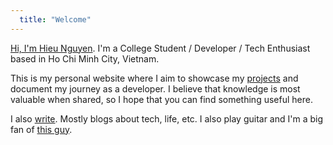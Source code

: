```yaml
---
  title: "Welcome"
---
```


[Hi, I'm Hieu Nguyen](/about). I'm a College Student / Developer / Tech Enthusiast based in Ho Chi Minh City, Vietnam.

This is my personal website where I aim to showcase my [projects](/projects) and document my journey as a developer. I believe that knowledge is most valuable when shared, so I hope that you can find something useful here.

I also [write](/blog). Mostly blogs about tech, life, etc. I also play guitar and I'm a big fan of [this guy](https://www.youtube.com/@Mautaus).
